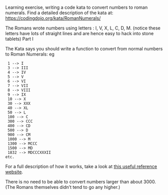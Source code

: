 Learning exercise, writing a code kata to convert numbers to roman numerals.
Find a detailed description of the kata at: https://codingdojo.org/kata/RomanNumerals/

The Romans wrote numbers using letters : I, V, X, L, C, D, M. (notice these letters have lots of straight lines and are hence easy to hack into stone tablets)
Part I

The Kata says you should write a function to convert from normal numbers to Roman Numerals: eg

     1 --> I
     3 --> III
     4 --> IV
     5 --> V
     6 --> VI
     7 --> VII
     8 --> VIII
     9 --> IX
     10 --> X
     30 --> XXX
     40 --> XL
     50 --> L
     100 --> C
     300 --> CCC
     400 --> CD
     500 --> D
     900 --> CM
     1000 --> M
     1300 --> MCCC
     1500 --> MD
     1832 --> MDCCCXXXII
    etc.

For a full description of how it works, take a look at [this useful reference website](http://www.novaroma.org/via_romana/numbers.html).

There is no need to be able to convert numbers larger than about 3000. (The Romans themselves didn’t tend to go any higher.)